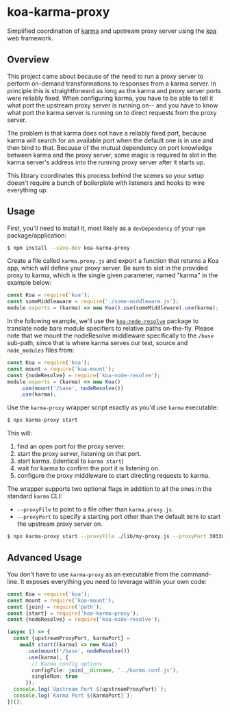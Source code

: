 # koa-karma-proxy

Simplified coordination of [karma](https://karma-runner.github.io/) and upstream proxy server using the [koa](https://koajs.com) web framework.

## Overview

This project came about because of the need to run a proxy server to perform on-demand transformations to responses from a karma server.  In principle this is straightforward as long as the karma and proxy server ports were reliably fixed.  When configuring karma, you have to be able to tell it what port the upstream proxy server is running on-- and you have to know what port the karma server is running on to direct requests from the proxy server.

The problem is that karma does not have a reliably fixed port, because karma will search for an available port when the default one is in use and then bind to that.  Because of the  mutual dependency on port knowledge between karma and the proxy server, some magic is required to slot in the karma server's address into the running proxy server after it starts up.

This library coordinates this process behind the scenes so your setup doesn't require a bunch of boilerplate with listeners and hooks to wire everything up.

## Usage

First, you'll need to install it, most likely as a `devDependency` of your `npm` package/application:

```sh
$ npm install --save-dev koa-karma-proxy
```

Create a file called `karma.proxy.js` and export a function that returns a Koa app, which will define your proxy server. Be sure to slot in the provided proxy to karma, which is the single given parameter, named "karma" in the example below:

```js
const Koa = require('koa');
const someMiddleaware = require('./some-middleware.js');
module.exports = (karma) => new Koa().use(someMiddleware).use(karma);
```

In the following example, we'll use the [`koa-node-resolve`](https://github.com/Polymer/koa-node-resolve) package to translate node bare module specifiers to relative paths on-the-fly. Please note that we mount the nodeResolve middleware specifically to the `/base` sub-path, since that is where karma serves our test, source and `node_modules` files from:

```js
const Koa = require('koa');
const mount = require('koa-mount');
const {nodeResolve} = require('koa-node-resolve');
module.exports = (karma) => new Koa()
    .use(mount('/base', nodeResolve())
    .use(karma);
```

Use the `karma-proxy` wrapper script exactly as you'd use `karma` executable:

```sh
$ npx karma-proxy start
```

This will:

1. find an open port for the proxy server.
2. start the proxy server, listening on that port.
3. start karma.  (identical to `karma start`)
4. wait for karma to confirm the port it is listening on.
5. configure the proxy middleware to start directing requests to karma.

The wrapper supports two optional flags in addition to all the ones in the standard `karma` CLI:

 - `--proxyFile` to point to a file other than `karma.proxy.js`.
 - `--proxyPort` to specify a starting port other than the default `9876` to start the upstream proxy server on.

```sh
$ npx karma-proxy start --proxyFile ./lib/my-proxy.js --proxyPort 30330
```

## Advanced Usage

You don't have to use `karma-proxy` as an executable from the command-line.  It exposes everything you need to leverage within your own code:

```ts
const Koa = require('koa');
const mount = require('koa-mount');
const {join} = require('path');
const {start} = require('koa-karma-proxy');
const {nodeResolve} = require('koa-node-resolve');

(async () => {
  const {upstreamProxyPort, karmaPort} =
    await start((karma) => new Koa()
      .use(mount('/base', nodeResolve())
      .use(karma), {
        // Karma config options
        configFile: join(__dirname, '../karma.conf.js'),
        singleRun: true
      });
  console.log(`Upstream Port ${upstreamProxyPort}`);
  console.log(`Karma Port ${karmaPort}`);
})();
```

